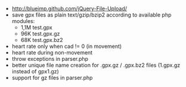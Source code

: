   * http://blueimp.github.com/jQuery-File-Upload/
  * save gpx files as plain text/gzip/bzip2 according to available php modules:
    * 1,1M test.gpx
    * 96K test.gpx.gz
    * 68K test.gpx.bz2
  * heart rate only when cad != 0 (in movement)
  * heart rate during non-movement
  * throw exceptions in parser.php
  * better unique file name creation for .gpx.gz / .gpx.bz2 files (1.gpx.gz instead of gpx1.gz)
  * support for gz files in parser.php
